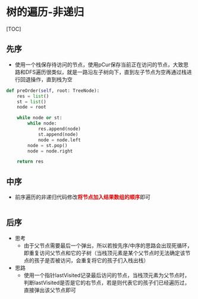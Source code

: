 # 树的遍历-非递归

[TOC]

## 先序

- 使用一个栈保存待访问的节点，使用pCur保存当前正在访问的节点，大致思路和DFS遍历很类似，就是一路沿左子树向下，直到左子节点为空再通过栈进行回退操作，直到栈为空

```python
def preOrder(self, root: TreeNode):
    res = list()
    st = list()
    node = root

    while node or st:
        while node:
            res.append(node)
            st.append(node)
            node = node.left
        node = st.pop()
        node = node.right

    return res
```

## 中序

- 前序遍历的非递归代码修改<font color=dd0000>**将节点加入结果数组的顺序**</font>即可

```python

```

## 后序

- 思考
  - 由于父节点需要最后一个弹出，所以若按先序/中序的思路会出现死循环，即重复访问父节点和它的子树（当栈顶元素是某个父节点时无法确定该节点的孩子是否被访问，会重复将它的孩子们入栈出栈）
- 思路
  - 使用一个指针lastVisited记录最后访问的节点，当栈顶元素为父节点时，判断lastVisited是否是它的右节点，若是则代表它的孩子们已经遍历过，直接弹出该父节点即可

```python

```